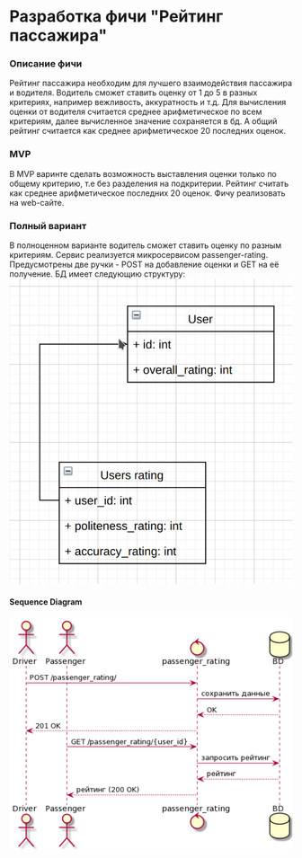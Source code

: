 # Разработка фичи "Рейтинг пассажира"

### Описание фичи
Рейтинг пассажира необходим для лучшего взаимодействия пассажира и водителя. Водитель сможет ставить
оценку от 1 до 5 в разных критериях, например вежливость, аккуратность и т.д. Для вычисления оценки от водителя
считается среднее арифметическое по всем критериям, далее вычисленное значение сохраняется в бд.
А общий рейтинг считается как среднее арифметическое 20 последних оценок.
### MVP
В MVP варинте сделать возможность выставления оценки только по общему критерию, т.е без разделения на подкритерии.
Рейтинг считать как среднее арифметическое последних 20 оценок. Фичу реализовать на web-сайте.

### Полный вариант
В полноценном варианте водитель сможет ставить оценку по разным критериям. Сервис реализуется микросервисом passenger-rating. Предусмотрены две ручки - POST на добавление оценки и GET на её получение.
БД имеет следующию структуру:
![BD](image.png)

#### Sequence Diagram
![diagram](sequence_diagram.png)
